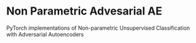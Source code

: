 # Non Parametric Advesarial AE
PyTorch implementations of Non-parametric Unsupervised Classification with Adversarial Autoencoders
